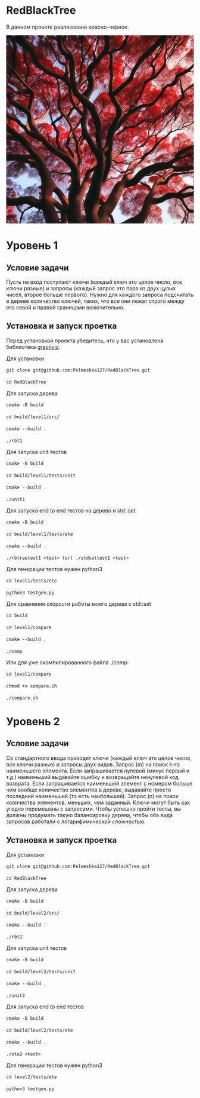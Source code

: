 # RedBlackTree
В данном проекте реализовано красно-черное.

![image](Images/rbt.jpeg)

# Уровень 1

## Условие задачи
Пусть на вход поступают ключи (каждый ключ это целое число, все ключи разные) и запросы (каждый запрос это пара из двух цулых чисел, второе больше первого). Нужно для каждого запроса подсчитать в дереве количество ключей, таких, что все они лежат строго между его левой и правой границами включительно.

## Установка и запуск проетка
Перед установкой проекта убедитесь, что у вас установлена библиотека [graphviz](https://graphviz.org).

Для установки
```
git clone git@github.com:Pelmeshka127/RedBlackTree.git

cd RedBlackTree
```

Для запуска дерева
```
cmake -B build

cd build/level1/src/

cmake --build .

./rbt1
```

Для запуска unit тестов
```
cmake -B build

cd build/level1/tests/unit

cmake --build .

./unit1
```

Для запуска end to end тестов на дерево и std::set
```
cmake -B build

cd build/level1/tests/ete

cmake --build .

./rbtreetest1 <test> (or) ./stdsettest1 <test>
```

Для генерации тестов нужен python3
```
cd level1/tests/ete

python3 testgen.py
```

Для сравнения скорости работы моего дерева с std::set
```
cd build

cd level1/compare

cmake --build .

./comp
```

Или для уже скомпилированного файла ./comp:
```
cd level1/compare

chmod +x compare.sh

./compare.sh
```

# Уровень 2

## Условие задачи
Со стандартного ввода приходят ключи (каждый ключ это целое число, все ключи разные) и запросы двух видов.
Запрос (m) на поиск k-го наименьшего элемента. Если запрашивается нулевой (минус первый и т.д.) наименьший выдавайте ошибку и возвращайте ненулевой код возврата. Если запрашивается наименьший элемент с номером больше чем вообще количество элементов в дереве, выдавайте просто последний наименьший (то есть наибольший). Запрос (n) на поиск количества элементов, меньших, чем заданный. Ключи могут быть как угодно перемешаны с запросами. Чтобы успешно пройти тесты, вы должны продумать такую балансировку дерева, чтобы оба вида запросов работали с логарифимической сложностью.

## Установка и запуск проетка

Для установки
```
git clone git@github.com:Pelmeshka127/RedBlackTree.git

cd RedBlackTree
```

Для запуска дерева
```
cmake -B build

cd build/level2/src/

cmake --build .

./rbt2
```

Для запуска unit тестов
```
cmake -B build

cd build/level2/tests/unit

cmake --build .

./unit2
```

Для запуска end to end тестов
```
cmake -B build

cd build/level2/tests/ete

cmake --build .

./ete2 <test> 
```

Для генерации тестов нужен python3
```
cd level2/tests/ete

python3 testgen.py
```